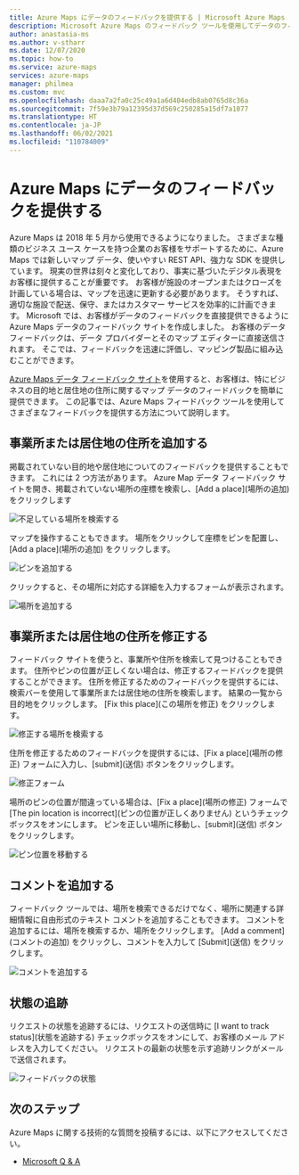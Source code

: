 ```yaml
---
title: Azure Maps にデータのフィードバックを提供する | Microsoft Azure Maps
description: Microsoft Azure Maps のフィードバック ツールを使用してデータのフィードバックを提供します。
author: anastasia-ms
ms.author: v-stharr
ms.date: 12/07/2020
ms.topic: how-to
ms.service: azure-maps
services: azure-maps
manager: philmea
ms.custom: mvc
ms.openlocfilehash: daaa7a2fa0c25c49a1a6d404edb8ab0765d8c36a
ms.sourcegitcommit: 7f59e3b79a12395d37d569c250285a15df7a1077
ms.translationtype: HT
ms.contentlocale: ja-JP
ms.lasthandoff: 06/02/2021
ms.locfileid: "110784009"
---
```

# <a name="provide-data-feedback-to-azure-maps"></a>Azure Maps にデータのフィードバックを提供する

Azure Maps は 2018 年 5 月から使用できるようになりました。 さまざまな種類のビジネス ユース ケースを持つ企業のお客様をサポートするために、Azure Maps では新しいマップ データ、使いやすい REST API、強力な SDK を提供しています。 現実の世界は刻々と変化しており、事実に基づいたデジタル表現をお客様に提供することが重要です。 お客様が施設のオープンまたはクローズを計画している場合は、マップを迅速に更新する必要があります。 そうすれば、適切な施設で配送、保守、またはカスタマー サービスを効率的に計画できます。 Microsoft では、お客様がデータのフィードバックを直接提供できるように Azure Maps データのフィードバック サイトを作成しました。 お客様のデータ フィードバックは、データ プロバイダーとそのマップ エディターに直接送信されます。 そこでは、フィードバックを迅速に評価し、マッピング製品に組み込むことができます。  

[Azure Maps データ フィードバック サイト](https://feedback.azuremaps.com)を使用すると、お客様は、特にビジネスの目的地と居住地の住所に関するマップ データのフィードバックを簡単に提供できます。 この記事では、Azure Maps フィードバック ツールを使用してさまざまなフィードバックを提供する方法について説明します。

## <a name="add-a-business-place-or-a-residential-address"></a>事業所または居住地の住所を追加する 

掲載されていない目的地や居住地についてのフィードバックを提供することもできます。 これには 2 つ方法があります。 Azure Map データ フィードバック サイトを開き、掲載されていない場所の座標を検索し、[Add a place]\(場所の追加\) をクリックします

  ![不足している場所を検索する](./media/how-to-use-feedback-tool/search-poi.png)

マップを操作することもできます。 場所をクリックして座標をピンを配置し、[Add a place]\(場所の追加\) をクリックします。

  ![ピンを追加する](./media/how-to-use-feedback-tool/add-poi.png)

クリックすると、その場所に対応する詳細を入力するフォームが表示されます。

  ![場所を追加する](./media/how-to-use-feedback-tool/add-a-place.png)

## <a name="fix-a-business-place-or-a-residential-address"></a>事業所または居住地の住所を修正する 

フィードバック サイトを使うと、事業所や住所を検索して見つけることもできます。 住所やピンの位置が正しくない場合は、修正するフィードバックを提供することができます。 住所を修正するためのフィードバックを提供するには、検索バーを使用して事業所または居住地の住所を検索します。 結果の一覧から目的地をクリックします。 [Fix this place]\(この場所を修正\) をクリックします。

  ![修正する場所を検索する](./media/how-to-use-feedback-tool/fix-place.png)

住所を修正するためのフィードバックを提供するには、[Fix a place]\(場所の修正\) フォームに入力し、[submit]\(送信\) ボタンをクリックします。

  ![修正フォーム](./media/how-to-use-feedback-tool/fix-form.png)

場所のピンの位置が間違っている場合は、[Fix a place]\(場所の修正\) フォームで [The pin location is incorrect]\(ピンの位置が正しくありません\) というチェックボックスをオンにします。 ピンを正しい場所に移動し、[submit]\(送信\) ボタンをクリックします。

  ![ピン位置を移動する](./media/how-to-use-feedback-tool/move-pin.png)

## <a name="add-a-comment"></a>コメントを追加する 

フィードバック ツールでは、場所を検索できるだけでなく、場所に関連する詳細情報に自由形式のテキスト コメントを追加することもできます。 コメントを追加するには、場所を検索するか、場所をクリックします。 [Add a comment]\(コメントの追加\) をクリックし、コメントを入力して [Submit]\(送信\) をクリックします。

  ![コメントを追加する](./media/how-to-use-feedback-tool/add-comment.png)

## <a name="track-status"></a>状態の追跡 

リクエストの状態を追跡するには、リクエストの送信時に [I want to track status]\(状態を追跡する\) チェックボックスをオンにして、お客様のメール アドレスを入力してください。 リクエストの最新の状態を示す追跡リンクがメールで送信されます。 

  ![フィードバックの状態](./media/how-to-use-feedback-tool/feedback-status.png)


## <a name="next-steps"></a>次のステップ

Azure Maps に関する技術的な質問を投稿するには、以下にアクセスしてください。

* [Microsoft Q & A](/answers/topics/azure-maps.html)